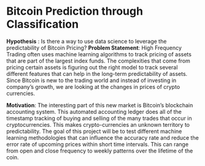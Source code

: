 # Bitcoin Prediction through Classification

**Hypothesis** : Is there a way to use data science to leverage the predictability of Bitcoin Pricing?
**Problem Statement**: High Frequency Trading often uses machine learning algorithms to track pricing of assets that are part of the largest index funds. The complexities that come from pricing certain assets is figuring out the right model to track several different features that can help in the long-term predictability of assets. Since Bitcoin is new to the trading world and instead of investing in company’s growth, we are looking at the changes in prices of crypto currencies.

**Motivation**: The interesting part of this new market is Bitcoin’s blockchain accounting system. This automated accounting ledger does all of the timestamp tracking of buying and selling of the many trades that occur in cryptocurrencies.  This makes crypto-currencies an unknown territory to predictability. The goal of this project will be to test different machine learning methodologies that can influence the accuracy rate and reduce the error rate of upcoming prices within short time intervals. This can range from open and close frequency to weekly patterns over the lifetime of the coin.
